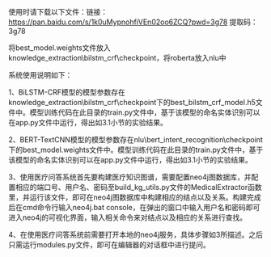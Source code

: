 使用时请下载以下文件：链接：https://pan.baidu.com/s/1k0uMypnohfiVEn02oo6ZCQ?pwd=3g78 提取码：3g78

将best_model.weights文件放入knowledge_extraction\bilstm_crf\checkpoint，将roberta放入nlu中

系统使用说明如下：

1、BiLSTM-CRF模型的模型参数存在knowledge_extraction\bilstm_crf\checkpoint下的best_bilstm_crf_model.h5文件中。模型训练代码在此目录的train.py文件中，基于该模型的命名实体识别可以在app.py文件中运行，得出如3.1小节的实验结果。

2、BERT-TextCNN模型的模型参数存在nlu\bert_intent_recognition\checkpoint下的best_model.weights文件中。模型训练代码在此目录的train.py文件中，基于该模型的命名实体识别可以在app.py文件中运行，得出如3.1小节的实验结果。

3、使用医疗问答系统首先要构建医疗知识图谱，需要配置neo4j图数据库，并配置相应的端口号、用户名、密码至build_kg_utils.py文件的MedicalExtractor函数里，并运行该文件，即可在neo4j图数据库中构建相应的结点以及关系。构建完成后在cmd命令行输入neo4j.bat console，在弹出的窗口中输入用户名和密码即可进入neo4j的可视化界面，输入相关命令来对结点以及相应的关系进行查找。

4、在使用医疗问答系统前需要打开本地的neo4j服务，具体步骤如3所描述。之后只需运行modules.py文件，即可在编辑器的对话框中进行提问。

